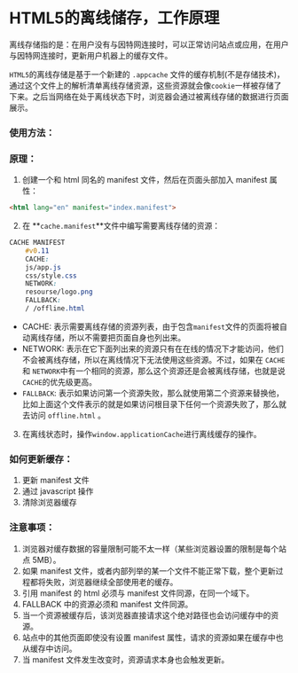 # HTML5的离线储存，工作原理

离线存储指的是：在用户没有与因特网连接时，可以正常访问站点或应用，在用户与因特网连接时，更新用户机器上的缓存文件。

`HTML5`的离线存储是基于一个新建的 `.appcache` 文件的缓存机制(不是存储技术)，通过这个文件上的解析清单离线存储资源，这些资源就会像`cookie`一样被存储了下来。之后当网络在处于离线状态下时，浏览器会通过被离线存储的数据进行页面展示。

### **使用方法：**

### 原理：

1. 创建一个和 html 同名的 manifest 文件，然后在页面头部加入 manifest 属性：

```html
<html lang="en" manifest="index.manifest">
```

2. 在 **`cache.manifest`**文件中编写需要离线存储的资源：

```css
CACHE MANIFEST
    #v0.11
    CACHE:
    js/app.js
    css/style.css
    NETWORK:
    resourse/logo.png
    FALLBACK:
    / /offline.html
```

 - CACHE:  表示需要离线存储的资源列表，由于包含`manifest`文件的页面将被自动离线存储，所以不需要把页面自身也列出来。
 - NETWORK:  表示在它下面列出来的资源只有在在线的情况下才能访问，他们不会被离线存储，所以在离线情况下无法使用这些资源。不过，如果在 `CACHE`和 `NETWORK`中有一个相同的资源，那么这个资源还是会被离线存储，也就是说 `CACHE`的优先级更高。
 - `FALLBACK`:  表示如果访问第一个资源失败，那么就使用第二个资源来替换他，比如上面这个文件表示的就是如果访问根目录下任何一个资源失败了，那么就去访问 `offline.html` 。

3. 在离线状态时，操作`window.applicationCache`进行离线缓存的操作。

### **如何更新缓存：**

1. 更新 manifest 文件
2. 通过 javascript 操作
3. 清除浏览器缓存

### **注意事项：**

1. 浏览器对缓存数据的容量限制可能不太一样（某些浏览器设置的限制是每个站点 5MB）。
2. 如果 manifest 文件，或者内部列举的某一个文件不能正常下载，整个更新过程都将失败，浏览器继续全部使用老的缓存。
3. 引用 manifest 的 html 必须与 manifest 文件同源，在同一个域下。
4. FALLBACK 中的资源必须和 manifest 文件同源。
5. 当一个资源被缓存后，该浏览器直接请求这个绝对路径也会访问缓存中的资源。
6. 站点中的其他页面即使没有设置 manifest 属性，请求的资源如果在缓存中也从缓存中访问。
7. 当 manifest 文件发生改变时，资源请求本身也会触发更新。